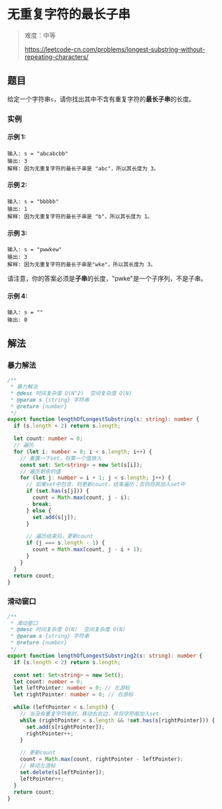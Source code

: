 # 无重复字符的最长子串

> 难度：中等
>
> https://leetcode-cn.com/problems/longest-substring-without-repeating-characters/

## 题目

给定一个字符串`s`，请你找出其中不含有重复字符的**最长子串**的长度。

### 实例

#### 示例 1:

```
输入: s = "abcabcbb"
输出: 3
解释: 因为无重复字符的最长子串是 "abc"，所以其长度为 3。
```

#### 示例 2:

```
输入: s = "bbbbb"
输出: 1
解释: 因为无重复字符的最长子串是 "b"，所以其长度为 1。
```

#### 示例 3:

```
输入: s = "pwwkew"
输出: 3
解释: 因为无重复字符的最长子串是"wke"，所以其长度为 3。
```

请注意，你的答案必须是**子串**的长度，"pwke"是一个子序列，不是子串。

#### 示例 4:

```
输入: s = ""
输出: 0
```

## 解法

### 暴力解法

```typescript
/**
 * 暴力解法
 * @desc 时间复杂度 O(N^2)  空间复杂度 O(N)
 * @param s {string} 字符串
 * @return {number}
 */
export function lengthOfLongestSubstring(s: string): number {
  if (s.length < 2) return s.length;

  let count: number = 0;
  // 遍历
  for (let i: number = 0; i < s.length; i++) {
    // 重置一下set，将第一个值放入
    const set: Set<string> = new Set(s[i]);
    // 遍历剩余的值
    for (let j: number = i + 1; j < s.length; j++) {
      // 如果set中包含，则更新count，结束遍历；否则将其加入set中
      if (set.has(s[j])) {
        count = Math.max(count, j - i);
        break;
      } else {
        set.add(s[j]);
      }

      // 遍历结束后，更新count
      if (j === s.length - 1) {
        count = Math.max(count, j - i + 1);
      }
    }
  }
  return count;
}
```

### 滑动窗口

```typescript
/**
 * 滑动窗口
 * @desc 时间复杂度 O(N)  空间复杂度 O(N)
 * @param s {string} 字符串
 * @return {number}
 */
export function lengthOfLongestSubstring2(s: string): number {
  if (s.length < 2) return s.length;

  const set: Set<string> = new Set();
  let count: number = 0;
  let leftPointer: number = 0; // 左游标
  let rightPointer: number = 0; // 右游标

  while (leftPointer < s.length) {
    // 当没有重复字符串时，移动右右边，并将字符串加入set
    while (rightPointer < s.length && !set.has(s[rightPointer])) {
      set.add(s[rightPointer]);
      rightPointer++;
    }

    // 更新count
    count = Math.max(count, rightPointer - leftPointer);
    // 移动左游标
    set.delete(s[leftPointer]);
    leftPointer++;
  }
  return count;
}
```
